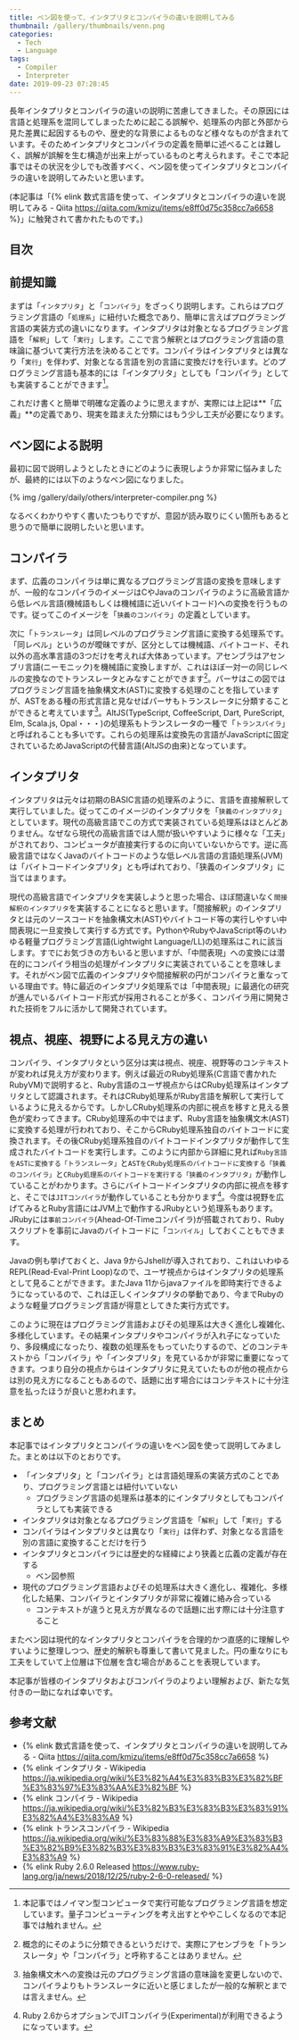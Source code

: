 ```yaml
---
title: ベン図を使って、インタプリタとコンパイラの違いを説明してみる
thumbnail: /gallery/thumbnails/venn.png
categories:
  - Tech
  - Language
tags:
  - Compiler
  - Interpreter
date: 2019-09-23 07:28:45
---
```

長年インタプリタとコンパイラの違いの説明に苦慮してきました。その原因には言語と処理系を混同してしまったために起こる誤解や、処理系の内部と外部から見た差異に起因するものや、歴史的な背景によるものなど様々なものが含まれています。そのためインタプリタとコンパイラの定義を簡単に述べることは難しく、誤解が誤解を生む構造が出来上がっているものと考えられます。そこで本記事ではその状況を少しでも改善すべく、ベン図を使ってインタプリタとコンパイラの違いを説明してみたいと思います。

(本記事は「{% elink 数式言語を使って、インタプリタとコンパイラの違いを説明してみる - Qiita https://qiita.com/kmizu/items/e8ff0d75c358cc7a6658 %}」に触発されて書かれたものです。)

<!-- more -->

## 目次
<!-- toc -->

## 前提知識

まずは「`インタプリタ`」と「`コンパイラ`」をざっくり説明します。これらはプログラミング言語の「`処理系`」に紐付いた概念であり、簡単に言えばプログラミング言語の実装方式の違いになります。インタプリタは対象となるプログラミング言語を「`解釈`」して「`実行`」します。ここで言う解釈とはプログラミング言語の意味論に基づいて実行方法を決めることです。コンパイラはインタプリタとは異なり「`実行`」を伴わず、対象となる言語を別の言語に変換だけを行います。どのプログラミング言語も基本的には「インタプリタ」としても「コンパイラ」としても実装することができます[^1]。

これだけ書くと簡単で明確な定義のように思えますが、実際には上記は**「広義」**の定義であり、現実を踏まえた分類にはもう少し工夫が必要になります。

[^1]: 本記事ではノイマン型コンピュータで実行可能なプログラミング言語を想定しています。量子コンピューティングを考え出すとややこしくなるので本記事では触れません。

## ベン図による説明

最初に図で説明しようとしたときにどのように表現しようか非常に悩みましたが、最終的には以下のようなベン図になりました。

{% img /gallery/daily/others/interpreter-compiler.png  %}

なるべくわかりやすく書いたつもりですが、意図が読み取りにくい箇所もあると思うので簡単に説明したいと思います。

## コンパイラ

まず、広義のコンパイラは単に異なるプログラミング言語の変換を意味しますが、一般的なコンパイラのイメージはCやJavaのコンパイラのように高級言語から低レベル言語(機械語もしくは機械語に近いバイトコード)への変換を行うものです。従ってこのイメージを「`狭義のコンパイラ`」の定義としています。

次に「`トランスレータ`」は同レベルのプログラミング言語に変換する処理系です。「同レベル」というのが曖昧ですが、区分としては機械語、バイトコード、それ以外の高水準言語の3つだけを考えれば大体あっています。アセンブラはアセンブリ言語(ニーモニック)を機械語に変換しますが、これはほぼ一対一の同じレベルの変換なのでトランスレータとみなすことができます[^2]。パーサはこの図ではプログラミング言語を抽象構文木(AST)に変換する処理のことを指していますが、ASTをある種の形式言語と見なせばパーサもトランスレータに分類することができると考えています[^3]。AltJS(TypeScript, CoffeeScript, Dart, PureScript, Elm, Scala.js, Opal・・・)の処理系もトランスレータの一種で「`トランスパイラ`」と呼ばれることも多いです。これらの処理系は変換先の言語がJavaScriptに固定されているためJavaScriptの代替言語(AltJSの由来)となっています。

[^2]: 概念的にそのように分類できるというだけで、実際にアセンブラを「トランスレータ」や「コンパイラ」と呼称することはありません。
[^3]: 抽象構文木への変換は元のプログラミング言語の意味論を変更しないので、コンパイラよりもトランスレータに近いと感じましたが一般的な解釈とまでは言えません。

## インタプリタ

インタプリタは元々は初期のBASIC言語の処理系のように、言語を直接解釈して実行していました。従ってこのイメージのインタプリタを「`狭義のインタプリタ`」としています。現代の高級言語でこの方式で実装されている処理系はほとんどありません。なぜなら現代の高級言語では人間が扱いやすいように様々な「工夫」がされており、コンピュータが直接実行するのに向いていないからです。逆に高級言語ではなくJavaのバイトコードのような低レベル言語の言語処理系(JVM)は「バイトコードインタプリタ」とも呼ばれており、「狭義のインタプリタ」に当てはまります。

現代の高級言語でインタプリタを実装しようと思った場合、ほぼ間違いなく`間接解釈のインタプリタ`を実装することになると思います。「間接解釈」のインタプリタとは元のソースコードを抽象構文木(AST)やバイトコード等の実行しやすい中間表現に一旦変換して実行する方式です。PythonやRubyやJavaScript等のいわゆる軽量プログラミング言語(Lightwight Language/LL)の処理系はこれに該当します。すでにお気づきの方もいると思いますが、「中間表現」への変換には潜在的にコンパイラ相当の処理がインタプリタに実装されていることを意味します。それがベン図で広義のインタプリタや間接解釈の円がコンパイラと重なっている理由です。特に最近のインタプリタ処理系では「中間表現」に最適化の研究が進んでいるバイトコード形式が採用されることが多く、コンパイラ用に開発された技術をフルに活かして開発されています。

## 視点、視座、視野による見え方の違い

コンパイラ、インタプリタという区分は実は視点、視座、視野等のコンテキストが変われば見え方が変わります。例えば最近のRuby処理系(C言語で書かれたRubyVM)で説明すると、Ruby言語のユーザ視点からはCRuby処理系はインタプリタとして認識されます。それはCRuby処理系がRuby言語を解釈して実行しているように見えるからです。しかしCRuby処理系の内部に視点を移すと見える景色が変わってきます。CRuby処理系の中ではまず、Ruby言語を抽象構文木(AST)に変換する処理が行われており、そこからCRuby処理系独自のバイトコードに変換されます。その後CRuby処理系独自のバイトコードインタプリタが動作して生成されたバイトコードを実行します。このように内部から詳細に見れば`Ruby言語をASTに変換する「トランスレータ」`と`ASTをCRuby処理系のバイトコードに変換する「狭義のコンパイラ」`と`CRuby処理系のバイトコードを実行する「狭義のインタプリタ」`が動作していることがわかります。さらにバイトコードインタプリタの内部に視点を移すと、そこでは`JITコンパイラ`が動作していることも分かります[^4]。今度は視野を広げてみるとRuby言語にはJVM上で動作するJRubyという処理系もあります。JRubyには`事前コンパイラ`(Ahead-Of-Timeコンパイラ)が搭載されており、Rubyスクリプトを事前にJavaのバイトコードに「`コンパイル`」しておくこともできます。

Javaの例も挙げておくと、Java 9からJshellが導入されており、これはいわゆるREPL(Read-Eval-Print Loop)なので、ユーザ視点からはインタプリタの処理系として見ることができます。またJava 11からjavaファイルを即時実行できるようになっているので、これは正しくインタプリタの挙動であり、今までRubyのような軽量プログラミング言語が得意としてきた実行方式です。

このように現在はプログラミング言語およびその処理系は大きく進化し複雑化、多様化しています。その結果インタプリタやコンパイラが入れ子になっていたり、多段構成になったり、複数の処理系をもっていたりするので、どのコンテキストから「コンパイラ」や「インタプリタ」を見ているかが非常に重要になってきます。つまり自分の視点からはインタプリタに見えていたものが他の視点からは別の見え方になることもあるので、話題に出す場合にはコンテキストに十分注意を払ったほうが良いと思われます。

[^4]: Ruby 2.6からオプションでJITコンパイラ(Experimental)が利用できるようになっています。

## まとめ

本記事ではインタプリタとコンパイラの違いをベン図を使って説明してみました。まとめは以下のとおりです。

- 「インタプリタ」と「コンパイラ」とは言語処理系の実装方式のことであり、プログラミング言語とは紐付いていない
  - プログラミング言語の処理系は基本的にインタプリタとしてもコンパイラとしても実装できる
- インタプリタは対象となるプログラミング言語を「`解釈`」して「`実行`」する
- コンパイラはインタプリタとは異なり「`実行`」は伴わず、対象となる言語を別の言語に変換することだけを行う
- インタプリタとコンパイラには歴史的な経緯により狭義と広義の定義が存在する
  - ベン図参照
- 現代のプログラミング言語およびその処理系は大きく進化し、複雑化、多様化した結果、コンパイラとインタプリタが非常に複雑に絡み合っている
  - コンテキストが違うと見え方が異なるので話題に出す際には十分注意すること

またベン図は現代的なインタプリタとコンパイラを合理的かつ直感的に理解しやすいように整理しつつ、歴史的解釈も尊重して書いて見ました。円の重なりにも工夫をしていて上位層は下位層を含む場合があることを表現しています。

本記事が皆様のインタプリタおよびコンパイラのよりよい理解および、新たな気付きの一助になれば幸いです。

## 参考文献

- {% elink 数式言語を使って、インタプリタとコンパイラの違いを説明してみる - Qiita https://qiita.com/kmizu/items/e8ff0d75c358cc7a6658 %}
- {% elink インタプリタ - Wikipedia https://ja.wikipedia.org/wiki/%E3%82%A4%E3%83%B3%E3%82%BF%E3%83%97%E3%83%AA%E3%82%BF %}
- {% elink コンパイラ - Wikipedia https://ja.wikipedia.org/wiki/%E3%82%B3%E3%83%B3%E3%83%91%E3%82%A4%E3%83%A9 %}
- {% elink トランスコンパイラ - Wikipedia https://ja.wikipedia.org/wiki/%E3%83%88%E3%83%A9%E3%83%B3%E3%82%B9%E3%82%B3%E3%83%B3%E3%83%91%E3%82%A4%E3%83%A9 %}
- {% elink Ruby 2.6.0 Released https://www.ruby-lang.org/ja/news/2018/12/25/ruby-2-6-0-released/ %}